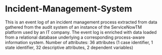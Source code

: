 # Incident-Management-System
This is an event log of an incident management process extracted from data gathered from the audit system of an instance of the ServiceNowTM platform used by an IT company. The event log is enriched with data loaded from a relational database underlying a corresponding process-aware information system.  Number of attributes: 36 attributes (1 case identifier, 1 state identifier, 32 descriptive attributes, 2 dependent variables)
